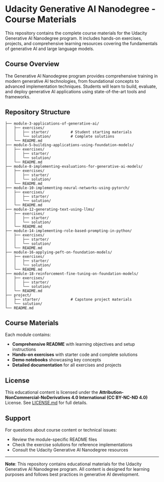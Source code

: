 # Udacity Generative AI Nanodegree - Course Materials

This repository contains the complete course materials for the Udacity Generative AI Nanodegree program. It includes hands-on exercises, projects, and comprehensive learning resources covering the fundamentals of generative AI and large language models.

## Course Overview

The Generative AI Nanodegree program provides comprehensive training in modern generative AI technologies, from foundational concepts to advanced implementation techniques. Students will learn to build, evaluate, and deploy generative AI applications using state-of-the-art tools and frameworks.

## Repository Structure

```
├── module-3-applications-of-generative-ai/
│   ├── exercises/
│   │   ├── starter/          # Student starting materials
│   │   └── solution/         # Complete solutions
│   └── README.md
├── module-5-building-applications-using-foundation-models/
│   ├── exercises/
│   │   ├── starter/
│   │   └── solution/
│   └── README.md
├── module-8-implementing-evaluations-for-generative-ai-models/
│   ├── exercises/
│   │   ├── starter/
│   │   └── solution/
│   └── README.md
├── module-10-implementing-neural-networks-using-pytorch/
│   ├── exercises/
│   │   ├── starter/
│   │   └── solution/
│   └── README.md
├── module-12-generating-text-using-llms/
│   ├── exercises/
│   │   ├── starter/
│   │   └── solution/
│   └── README.md
├── module-14-implementing-role-based-prompting-in-python/
│   ├── exercises/
│   │   ├── starter/
│   │   └── solution/
│   └── README.md
├── module-16-applying-peft-on-foundation-models/
│   ├── exercises/
│   │   ├── starter/
│   │   └── solution/
│   └── README.md
├── module-18-reinforcement-fine-tuning-on-foundation-models/
│   ├── exercises/
│   │   ├── starter/
│   │   └── solution/
│   └── README.md
├── project/
│   ├── starter/              # Capstone project materials
│   └── solution/
└── README.md
```


## Course Materials

Each module contains:
- **Comprehensive README** with learning objectives and setup instructions
- **Hands-on exercises** with starter code and complete solutions
- **Demo notebooks** showcasing key concepts
- **Detailed documentation** for all exercises and projects

## License

This educational content is licensed under the **Attribution-NonCommercial-NoDerivatives 4.0 International (CC BY-NC-ND 4.0)** License. See [LICENSE.md](LICENSE.md) for full details.

## Support

For questions about course content or technical issues:
- Review the module-specific README files
- Check the exercise solutions for reference implementations
- Consult the Udacity Generative AI Nanodegree resources

---

**Note**: This repository contains educational materials for the Udacity Generative AI Nanodegree program. All content is designed for learning purposes and follows best practices in generative AI development.

